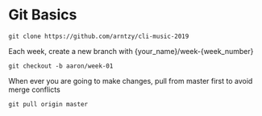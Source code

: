 # Git Basics

```
git clone https://github.com/arntzy/cli-music-2019
```

Each week, create a new branch with {your_name}/week-{week_number} 

```
git checkout -b aaron/week-01
```


When ever you are going to make changes, pull from master first to avoid merge conflicts

```
git pull origin master
```





